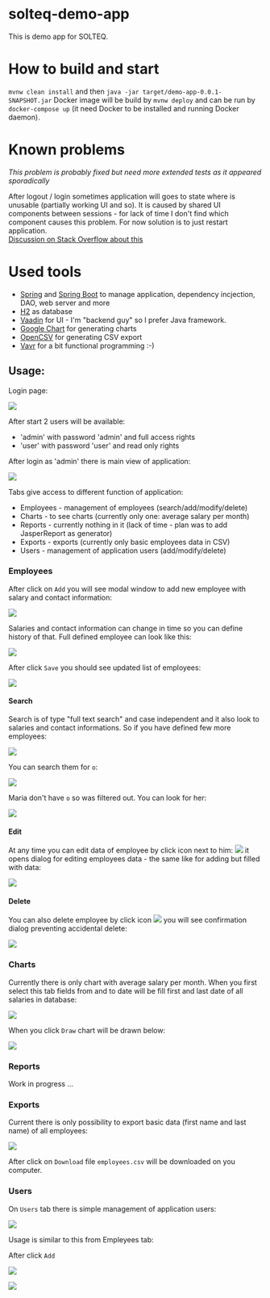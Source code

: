 # solteq-demo-app

This is demo app for SOLTEQ.

# How to build and start

`mvnw clean install` and then `java -jar target/demo-app-0.0.1-SNAPSHOT.jar`
Docker image will be build by `mvnw deploy` and can be run by `docker-compose up`
(it need Docker to be installed and running Docker daemon).

# Known problems

_This problem is probably fixed but need more extended tests as it appeared sporadically_ 

After logout / login sometimes application will goes to state where is unusable (partially working UI and so).
It is caused by shared UI components between sessions - for lack of time I don't find which component 
causes this problem. For now solution is to just restart application.  
[Discussion on Stack Overflow about this](https://stackoverflow.com/questions/23881573/vaadin-a-connector-with-id-xy-is-already-registered)

# Used tools

* [Spring](https://spring.io/) and [Spring Boot](https://start.spring.io) to manage application, dependency incjection, DAO, web server and more
* [H2](http://www.h2database.com/html/main.html) as database 
* [Vaadin](https://vaadin.com) for UI - I'm "backend guy" so I prefer Java framework.
* [Google Chart](https://developers.google.com/chart) for generating charts
* [OpenCSV](http://opencsv.sourceforge.net) for generating CSV export 
* [Vavr](http://www.vavr.io) for a bit functional programming :-) 

## Usage:

Login page:

![](images/login.png)

After start 2 users will be available:
* 'admin' with password 'admin' and full access rights
* 'user' with password 'user' and read only rights

After login as 'admin' there is main view of application:

![](images/employees_tab.png)

Tabs give access to different function of application:
* Employees - management of employees (search/add/modify/delete)
* Charts - to see charts (currently only one: average salary per month)
* Reports - currently nothing in it (lack of time - plan was to add JasperReport as generator)
* Exports - exports (currently only basic employees data in CSV)
* Users - management of application users (add/modify/delete)

### Employees

After click on `Add` you will see modal window to add new employee with salary and contact information:

![](images/add_new_employee.png)

Salaries and contact information can change in time so you can define history of that. Full defined
employee can look like this:

![](images/add_new_employee_before_save.png)

After click `Save` you should see updated list of employees:

![](images/employees_affter_add_new_employee.png)

#### Search

Search is of type "full text search" and case independent and it also look to salaries and contact informations.
So if you have defined few more employees:

![](images/few_more_employees.png)

You can search them for `o`:

![](images/employees_search_by_o.png)

Maria don't have `o` so was filtered out. You can look for her:

![](images/look_for_maria.png)

#### Edit

At any time you can edit data of employee by click icon next to him: ![](images/edit_icon.png) 
it opens dialog for editing employees data - the same like for adding but filled with data:

![](images/add_new_employee_before_save.png)

#### Delete

You can also delete employee by click icon ![](images/delete_icon.png) you will see confirmation dialog
preventing accidental delete:

![](images/are_you_sure_window.png) 

### Charts

Currently there is only chart with average salary per month. When you first select this tab 
fields from and to date will be fill first and last date of all salaries in database:

![](images/charts_first_time.png)

When you click `Draw` chart will be drawn below:

![](images/chart_drown.png)

### Reports

Work in progress ...

### Exports

Current there is only possibility to export basic data (first name and last name) of all employees:

![](images/exports.png)

After click on `Download` file `employees.csv` will be downloaded on you computer.

### Users

On `Users` tab there is simple management of application users:

![](images/users.png)

Usage is similar to this from Empleyees tab:

After click `Add`

![](images/new_user.png)

![](images/users_after_add_new.png)

  